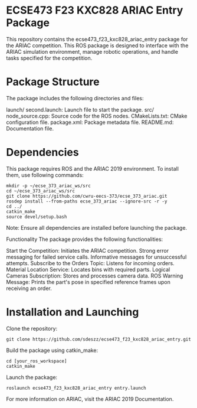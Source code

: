 # ECSE473 F23 KXC828 ARIAC Entry Package
This repository contains the ecse473_f23_kxc828_ariac_entry package for the ARIAC competition. This ROS package is designed to interface with the ARIAC simulation environment, manage robotic operations, and handle tasks specified for the competition.

# Package Structure
The package includes the following directories and files:

launch/
second.launch: Launch file to start the package.
src/
node_source.cpp: Source code for the ROS nodes.
CMakeLists.txt: CMake configuration file.
package.xml: Package metadata file.
README.md: Documentation file.

# Dependencies
This package requires ROS and the ARIAC 2019 environment. To install them, use following commands:
```
mkdir -p ~/ecse_373_ariac_ws/src
cd ~/ecse_373_ariac_ws/src
git clone https://github.com/cwru-eecs-373/ecse_373_ariac.git
rosdep install --from-paths ecse_373_ariac --ignore-src -r -y
cd ../
catkin_make
source devel/setup.bash
```

Note: Ensure all dependencies are installed before launching the package.

Functionality
The package provides the following functionalities:

Start the Competition: Initiates the ARIAC competition.
Strong error messaging for failed service calls.
Informative messages for unsuccessful attempts.
Subscribe to the Orders Topic: Listens for incoming orders.
Material Location Service: Locates bins with required parts.
Logical Cameras Subscription: Stores and processes camera data.
ROS Warning Message: Prints the part's pose in specified reference frames upon receiving an order.

# Installation and Launching
Clone the repository:
```
git clone https://github.com/sdeszz/ecse473_f23_kxc828_ariac_entry.git
```
Build the package using catkin_make:
```
cd [your_ros_workspace]
catkin_make
```
Launch the package:
```
roslaunch ecse473_f23_kxc828_ariac_entry entry.launch
```

For more information on ARIAC, visit the ARIAC 2019 Documentation.
